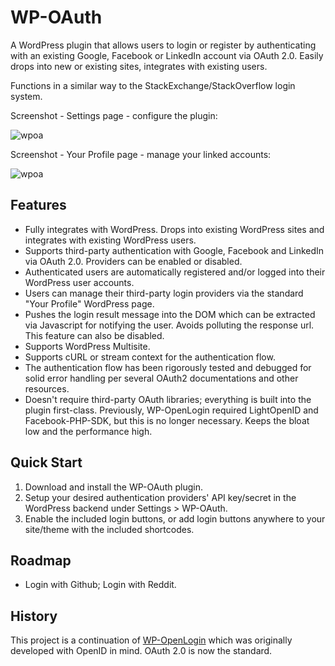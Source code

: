 WP-OAuth
========

A WordPress plugin that allows users to login or register by authenticating with an existing Google, Facebook or LinkedIn account via OAuth 2.0. Easily drops into new or existing sites, integrates with existing users.

Functions in a similar way to the StackExchange/StackOverflow login system.

Screenshot - Settings page - configure the plugin:

![wpoa](http://files.glassocean.net/github/wpoa1.jpg)

Screenshot - Your Profile page - manage your linked accounts:

![wpoa](http://files.glassocean.net/github/wpoa2.jpg)

Features
--------
* Fully integrates with WordPress. Drops into existing WordPress sites and integrates with existing WordPress users.
* Supports third-party authentication with Google, Facebook and LinkedIn via OAuth 2.0. Providers can be enabled or disabled.
* Authenticated users are automatically registered and/or logged into their WordPress user accounts.
* Users can manage their third-party login providers via the standard "Your Profile" WordPress page.
* Pushes the login result message into the DOM which can be extracted via Javascript for notifying the user. Avoids polluting the response url. This feature can also be disabled.
* Supports WordPress Multisite.
* Supports cURL or stream context for the authentication flow.
* The authentication flow has been rigorously tested and debugged for solid error handling per several OAuth2 documentations and other resources.
* Doesn't require third-party OAuth libraries; everything is built into the plugin first-class. Previously, WP-OpenLogin required LightOpenID and Facebook-PHP-SDK, but this is no longer necessary. Keeps the bloat low and the performance high.

Quick Start
-----------
1. Download and install the WP-OAuth plugin.
2. Setup your desired authentication providers' API key/secret in the WordPress backend under Settings > WP-OAuth.
3. Enable the included login buttons, or add login buttons anywhere to your site/theme with the included shortcodes.

Roadmap
-------
* Login with Github; Login with Reddit.

History
-------
This project is a continuation of [WP-OpenLogin](http://github.com/perrybutler/wp-openlogin) which was originally developed with OpenID in mind. OAuth 2.0 is now the standard.
